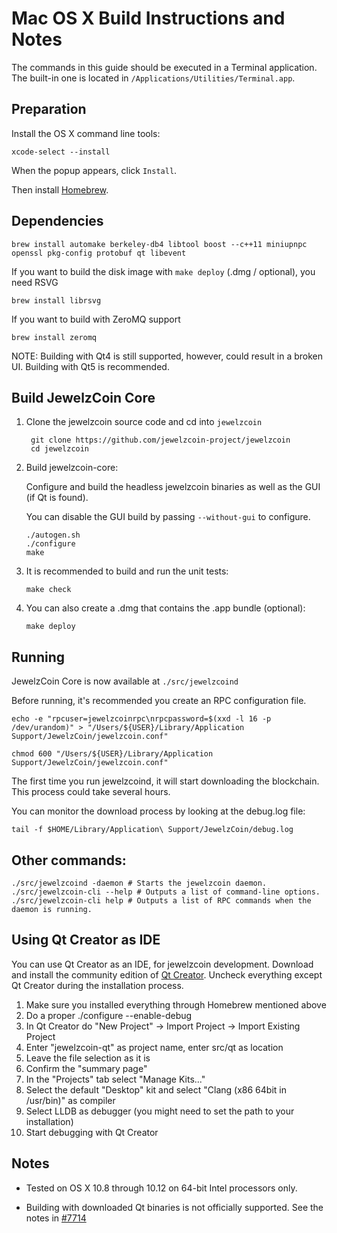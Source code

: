 Mac OS X Build Instructions and Notes
====================================
The commands in this guide should be executed in a Terminal application.
The built-in one is located in `/Applications/Utilities/Terminal.app`.

Preparation
-----------
Install the OS X command line tools:

`xcode-select --install`

When the popup appears, click `Install`.

Then install [Homebrew](https://brew.sh).

Dependencies
----------------------

    brew install automake berkeley-db4 libtool boost --c++11 miniupnpc openssl pkg-config protobuf qt libevent

If you want to build the disk image with `make deploy` (.dmg / optional), you need RSVG

    brew install librsvg

If you want to build with ZeroMQ support
    
    brew install zeromq

NOTE: Building with Qt4 is still supported, however, could result in a broken UI. Building with Qt5 is recommended.

Build JewelzCoin Core
------------------------

1. Clone the jewelzcoin source code and cd into `jewelzcoin`

        git clone https://github.com/jewelzcoin-project/jewelzcoin
        cd jewelzcoin

2.  Build jewelzcoin-core:

    Configure and build the headless jewelzcoin binaries as well as the GUI (if Qt is found).

    You can disable the GUI build by passing `--without-gui` to configure.

        ./autogen.sh
        ./configure
        make

3.  It is recommended to build and run the unit tests:

        make check

4.  You can also create a .dmg that contains the .app bundle (optional):

        make deploy

Running
-------

JewelzCoin Core is now available at `./src/jewelzcoind`

Before running, it's recommended you create an RPC configuration file.

    echo -e "rpcuser=jewelzcoinrpc\nrpcpassword=$(xxd -l 16 -p /dev/urandom)" > "/Users/${USER}/Library/Application Support/JewelzCoin/jewelzcoin.conf"

    chmod 600 "/Users/${USER}/Library/Application Support/JewelzCoin/jewelzcoin.conf"

The first time you run jewelzcoind, it will start downloading the blockchain. This process could take several hours.

You can monitor the download process by looking at the debug.log file:

    tail -f $HOME/Library/Application\ Support/JewelzCoin/debug.log

Other commands:
-------

    ./src/jewelzcoind -daemon # Starts the jewelzcoin daemon.
    ./src/jewelzcoin-cli --help # Outputs a list of command-line options.
    ./src/jewelzcoin-cli help # Outputs a list of RPC commands when the daemon is running.

Using Qt Creator as IDE
------------------------
You can use Qt Creator as an IDE, for jewelzcoin development.
Download and install the community edition of [Qt Creator](https://www.qt.io/download/).
Uncheck everything except Qt Creator during the installation process.

1. Make sure you installed everything through Homebrew mentioned above
2. Do a proper ./configure --enable-debug
3. In Qt Creator do "New Project" -> Import Project -> Import Existing Project
4. Enter "jewelzcoin-qt" as project name, enter src/qt as location
5. Leave the file selection as it is
6. Confirm the "summary page"
7. In the "Projects" tab select "Manage Kits..."
8. Select the default "Desktop" kit and select "Clang (x86 64bit in /usr/bin)" as compiler
9. Select LLDB as debugger (you might need to set the path to your installation)
10. Start debugging with Qt Creator

Notes
-----

* Tested on OS X 10.8 through 10.12 on 64-bit Intel processors only.

* Building with downloaded Qt binaries is not officially supported. See the notes in [#7714](https://github.com/bitcoin/bitcoin/issues/7714)

